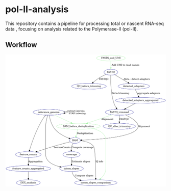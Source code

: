 # pol-II-analysis

This repository contains a pipeline for processing total or nascent RNA-seq data
, focusing on analysis related to the Polymerase-II (pol-II).

## Workflow
![image](./dag.png)